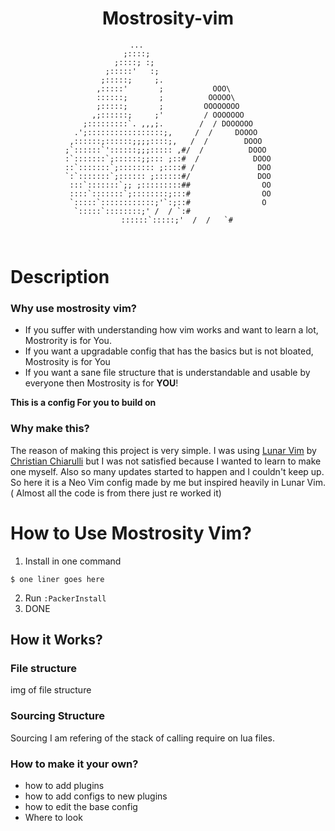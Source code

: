 <div align="center">
  
  
# Mostrosity-vim
  
  
```
              ...                            
             ;::::;                           
           ;::::; :;                          
         ;:::::'   :;                         
        ;:::::;     ;.                        
       ,:::::'       ;           OOO\         
       ::::::;       ;          OOOOO\        
       ;:::::;       ;         OOOOOOOO       
      ,;::::::;     ;'         / OOOOOOO      
    ;:::::::::`. ,,,;.        /  / DOOOOOO    
  .';:::::::::::::::::;,     /  /     DOOOO   
 ,::::::;::::::;;;;::::;,   /  /        DOOO  
;`::::::`'::::::;;;::::: ,#/  /          DOOO 
:`:::::::`;::::::;;::: ;::#  /            DOOO
::`:::::::`;:::::::: ;::::# /              DOO
`:`:::::::`;:::::: ;::::::#/               DOO
 :::`:::::::`;; ;:::::::::##                OO
 ::::`:::::::`;::::::::;:::#                OO
 `:::::`::::::::::::;'`:;::#                O 
  `:::::`::::::::;' /  / `:#                  
    ::::::`:::::;'  /  /   `#
  
 
```
  
  
</div>

# Description

### Why use mostrosity vim?
- If you suffer with understanding how vim works and want to learn a lot, Mostrority is for You.
- If you want a upgradable config that has the basics but is not bloated, Mostrosity is for You
- If you want a sane file structure that is understandable and usable by everyone then Mostrosity is for **YOU**!

**This is a config For you to build on**


### Why make this?
The reason of making this project is very simple. I was using [Lunar Vim](https://github.com/ChristianChiarulli/LunarVim/tree/master) by [Christian Chiarulli](https://github.com/ChristianChiarulli) but I was not satisfied because I wanted to learn to make one myself. Also so many updates started to happen and I couldn't keep up. So here it is a Neo Vim config made by me but inspired heavily in Lunar Vim. ( Almost all the code is from there just re worked it)



# How to Use Mostrosity Vim?
1. Install in one command
```
$ one liner goes here
```
2. Run `:PackerInstall`
3. DONE

## How it Works?
### File structure
img of file structure
### Sourcing Structure
Sourcing I am refering of the stack of calling require on lua files.

### How to make it your own?
- how to add plugins
- how to add configs to new plugins
- how to edit the base config
- Where to look
